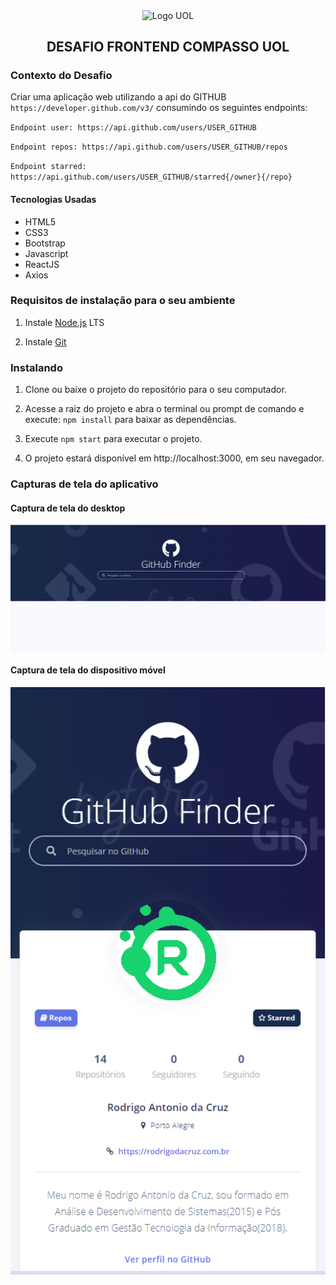 <p align="center">
  <img align="center" alt="Logo UOL" src="https://compasso.com.br/wp-content/uploads/2020/07/LogoCompasso-Negativo.png" />
</p>

<h2 align="center">
  DESAFIO FRONTEND COMPASSO UOL
</h2>


### Contexto do Desafio

Criar uma aplicação web utilizando a api do GITHUB `https://developer.github.com/v3/` consumindo os seguintes endpoints:

`Endpoint user: https://api.github.com/users/USER_GITHUB`

`Endpoint repos: https://api.github.com/users/USER_GITHUB/repos`

`Endpoint starred: https://api.github.com/users/USER_GITHUB/starred{/owner}{/repo}`


<h4>Tecnologias Usadas</h4>
<ul>
  <li> HTML5
  <li> CSS3 
  <li> Bootstrap
  <li> Javascript
  <li> ReactJS
  <li> Axios
</ul>

### Requisitos de instalação para o seu ambiente 

1. Instale <a href="https://nodejs.org/en/download/" target="_blank" alt="NodeJS">Node.js</a> LTS

2. Instale <a href="https://git-scm.com/" target="_blank" alt="Git">Git</a>


### Instalando

1. Clone ou baixe o projeto do repositório para o seu computador.

2. Acesse a raiz do projeto e abra o terminal ou prompt de comando e execute: `npm install` para baixar as dependências.

3. Execute `npm start` para executar o projeto.

4. O projeto estará disponível em http://localhost:3000, em seu navegador.


### Capturas de tela do aplicativo


#### Captura de tela do desktop

<p align="center">
  <img align="center" target="_blank" alt="Desktop screen capture" src="https://raw.githubusercontent.com/RodrigoAntonioCruz/assets/main/screen-4.png"/>
</p>


#### Captura de tela do dispositivo móvel

<p align="center">
  <img align="center" target="_blank" alt="Screenshot mobile device" src="https://raw.githubusercontent.com/RodrigoAntonioCruz/assets/main/screen-5.png"/>
</p>
